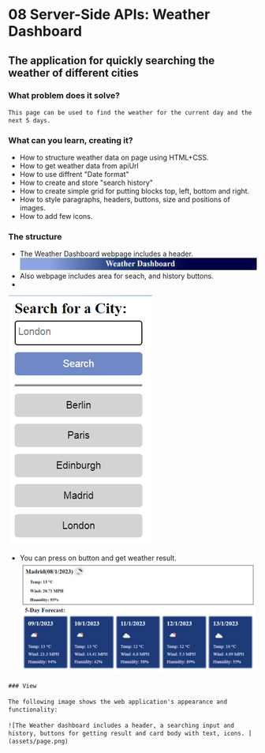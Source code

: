 # 08 Server-Side APIs: Weather Dashboard

## The application for quickly searching the weather of different cities
 
### What problem does it solve?

```
This page can be used to find the weather for the current day and the next 5 days.
```

### What can you learn, creating it?

* How to structure weather data on page using HTML+CSS.
* How to get weather data from apiUrl
* How to use diffrent "Date format"
* How to create and store "search history"
* How to create simple grid for putting blocks top, left, bottom and right.
* How to style paragraphs, headers, buttons, size and positions of images.
* How to add few icons.

### The structure 

* The Weather Dashboard webpage includes a header.
![The Weather Dashboard webpage includes a header.](assets/header.png)
* Also webpage includes area for seach, and history buttons.
* 
![Also webpage includes area for seach, and history buttons.](assets/search.png)
* You can press on button and get weather result.
![You can press on button and get weather result.](assets/weather.png)

```
### View

The following image shows the web application's appearance and functionality:

![The Weather dashboard includes a header, a searching input and history, buttons for getting result and card body with text, icons. ](assets/page.png)

```
